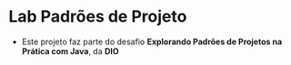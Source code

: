 # Lab Padrões de Projeto

- Este projeto faz parte do desafio **Explorando Padrões de Projetos na Prática com Java**, da **DIO**